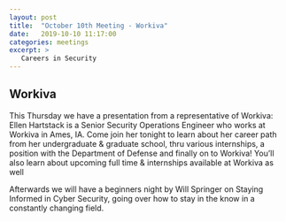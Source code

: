 ```yaml
---
layout: post
title:  "October 10th Meeting - Workiva"
date:   2019-10-10 11:17:00
categories: meetings
excerpt: >
   Careers in Security
---
```




Workiva
-----------------------------
This Thursday we have a presentation from a representative of Workiva:
          Ellen Hartstack is a Senior Security Operations Engineer who 
          works at Workiva in Ames, IA. Come join her tonight to learn 
          about her career path from her undergraduate & graduate school,
          thru various internships, a position with the Department of Defense
          and finally on to Workiva! You’ll also learn about upcoming full time
          & internships available at Workiva as well


Afterwards we will have a beginners night by Will Springer on Staying Informed in
 Cyber Security, going over how to stay in the know in a constantly changing field.
